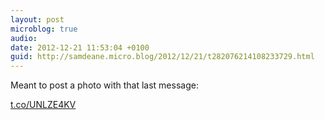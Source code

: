 ```yaml
---
layout: post
microblog: true
audio: 
date: 2012-12-21 11:53:04 +0100
guid: http://samdeane.micro.blog/2012/12/21/t282076214108233729.html
---
```

Meant to post a photo with that last message:

[t.co/UNLZE4KV](http://t.co/UNLZE4KV)
